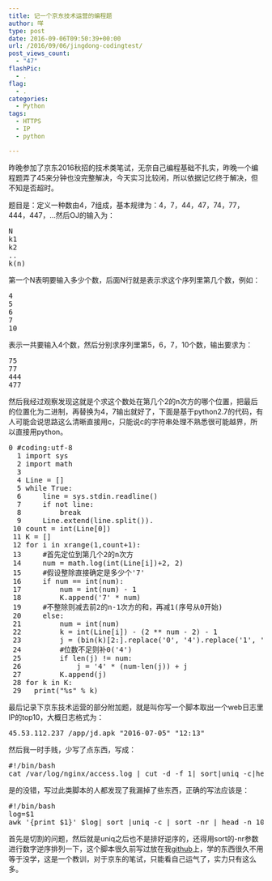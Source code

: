 ```yaml
---
title: 记一个京东技术运营的编程题
author: 咩
type: post
date: 2016-09-06T09:50:39+00:00
url: /2016/09/06/jingdong-codingtest/
post_views_count:
  - "47"
flashPic:
  - .
flag:
  - .
categories:
  - Python
tags:
  - HTTPS
  - IP
  - python

---
```

昨晚参加了京东2016秋招的技术类笔试，无奈自己编程基础不扎实，昨晚一个编程题弄了45来分钟也没完整解决，今天实习比较闲，所以依据记忆终于解决，但不知是否超时。
  
题目是：定义一种数由4，7组成，基本规律为：4，7，44，47，74，77，444，447，&#8230;然后OJ的输入为：

<pre class="lang:python decode:1 " >N
k1
k2
..
k(n)</pre>

第一个N表明要输入多少个数，后面N行就是表示求这个序列里第几个数，例如：

<pre class="lang:python decode:1 " >4
5
6
7
10</pre>

表示一共要输入4个数，然后分别求序列里第5，6，7，10个数，输出要求为：

<pre class="lang:python decode:1 " >75
77
444
477</pre>

然后我经过观察发现这就是个求这个数处在第几个2的n次方的哪个位置，把最后的位置化为二进制，再替换为4，7输出就好了，下面是基于python2.7的代码，有人可能会说思路这么清晰直接用c，只能说c的字符串处理不熟悉很可能越界，所以直接用python。

<pre class="lang:python decode:1 " >0 #coding:utf-8
  1 import sys
  2 import math
  3 
  4 Line = []
  5 while True:
  6     line = sys.stdin.readline()
  7     if not line:
  8         break
  9     Line.extend(line.split()).
 10 count = int(Line[0])
 11 K = []
 12 for i in xrange(1,count+1):
 13     #首先定位到第几个2的n次方
 14     num = math.log(int(Line[i])+2, 2)
 15     #假设整除直接确定是多少个'7'
 16     if num == int(num):
 17         num = int(num) - 1
 18         K.append('7' * num)
 19     #不整除则减去前2的n-1次方的和，再减1(序号从0开始)
 20     else:
 21         num = int(num)
 22         k = int(Line[i]) - (2 ** num - 2) - 1
 23         j = (bin(k)[2:].replace('0', '4').replace('1', '7'))
 24         #位数不足则补0('4')
 25         if len(j) != num:
 26             j = '4' * (num-len(j)) + j
 27         K.append(j)
 28 for k in K:
 29   print("%s" % k)
</pre>

最后记录下京东技术运营的部分附加题，就是叫你写一个脚本取出一个web日志里IP的top10，大概日志格式为：

<pre class="lang:bash decode:1 " >45.53.112.237 /app/jd.apk "2016-07-05" "12:13" </pre>

然后我一时手贱，少写了点东西，写成：

<pre class="lang:bash decode:1 " >#!/bin/bash
cat /var/log/nginx/access.log | cut -d -f 1| sort|uniq -c|head -n 10</pre>

是的没错，写过此类脚本的人都发现了我漏掉了些东西，正确的写法应该是：

<pre class="lang:bash decode:1 " >#!/bin/bash
log=$1
awk '{print $1}' $log| sort |uniq -c | sort -nr | head -n 10</pre>

首先是切割的问题，然后就是uniq之后也不是排好逆序的，还得用sort的-nr参数进行数字逆序排列一下，这个脚本很久前写过放在我[github][1]上，学的东西很久不用等于没学，这是一个教训，对于京东的笔试，只能看自己运气了，实力只有这么多。

 [1]: https://github.com/buhuipao/Script/blob/master/web_count.sh
